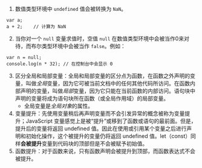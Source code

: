 1. 数值类型环境中 `undefined` 值会被转换为 `NaN`。

```
var a;
a + 2;    // 计算为 NaN
```

2. 当你对一个 `null` 变量求值时，空值 `null` 在数值类型环境中会被当作0来对待，而布尔类型环境中会被当作 `false`。例如：

```
var n = null;
console.log(n * 32); // 在控制台中会显示 0
```

3. 区分全局和局部变量：全局和局部变量的区分点为函数，在函数之外声明的变量，叫做*全局*变量，因为它可被当前文档中的任何其他代码所访问。在函数内部声明的变量，叫做*局部*变量，因为它只能在当前函数的内部访问。语句块中声明的变量将成为语句块所在函数（或全局作用域）的局部变量。
   - 全局变量是*全局对象*的属性。
4. 变量提升：先使用变量稍后再声明变量而不会引发异常的概念被称为变量提升；JavaScript 变量感觉上是被“提升”或移到了函数或语句的最前面。但是，提升后的变量将返回 undefined 值。因此在使用或引用某个变量之后进行声明和初始化操作，这个被提升的变量仍将返回 undefined 值。let（const）同样**会被提升**变量到代码块的顶部但是不会被赋予初始值。
5. 函数提升：对于函数来说，只有函数声明会被提升到顶部，而函数表达式不会被提升。